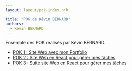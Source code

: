 ```yaml
---
layout: layout/pok-index.njk

title: "POK de Kévin BERNARD"
authors:
  - Kévin BERNARD
---
```


Ensemble des POK réalisés par Kévin BERNARD.

- [POK 1 : Site Web avec mon Portfolio](./temps-1)
- [POK 2 : Site Web en React pour gérer mes tâches](./temps-2/)
- [POK 3 : Suite site Web en React pour gérer mes tâches](./temps-3/)
